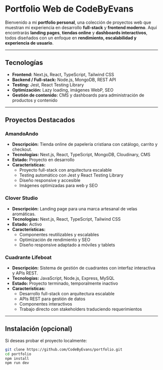 # Portfolio Web de CodeByEvans

Bienvenido a mi **portfolio personal**, una colección de proyectos web que muestran mi experiencia en desarrollo **full-stack** y **frontend moderno**. Aquí encontrarás **landing pages**, **tiendas online** y **dashboards interactivos**, todos diseñados con un enfoque en **rendimiento, escalabilidad y experiencia de usuario**.

---

## Tecnologías

- **Frontend:** Next.js, React, TypeScript, Tailwind CSS
- **Backend / Full-stack:** Node.js, MongoDB, REST API
- **Testing:** Jest, React Testing Library
- **Optimización:** Lazy loading, imágenes WebP, SEO
- **Gestión de contenido:** CMS y dashboards para administración de productos y contenido

---

## Proyectos Destacados

### AmandoAndo

- **Descripción:** Tienda online de papelería cristiana con catálogo, carrito y checkout.
- **Tecnologías:** Next.js, React, TypeScript, MongoDB, Cloudinary, CMS
- **Estado:** Proyecto en desarrollo
- **Características:**
  - Proyecto full-stack con arquitectura escalable
  - Testing automático con Jest y React Testing Library
  - Diseño responsive y accesible
  - Imágenes optimizadas para web y SEO

### Clover Studio

- **Descripción:** Landing page para una marca artesanal de velas aromáticas.
- **Tecnologías:** Next.js, React, TypeScript, Tailwind CSS
- **Estado:** Activo
- **Características:**
  - Componentes reutilizables y escalables
  - Optimización de rendimiento y SEO
  - Diseño responsive adaptado a móviles y tablets

### Cuadrante Lifeboat

- **Descripción:** Sistema de gestión de cuadrantes con interfaz interactiva y APIs REST.
- **Tecnologías:** JavaScript, Node.js, Express, MySQL
- **Estado:** Proyecto terminado, temporalmente inactivo
- **Características:**
  - Desarrollo full-stack con arquitectura escalable
  - APIs REST para gestión de datos
  - Componentes interactivos
  - Trabajo directo con stakeholders traduciendo requerimientos

---

## Instalación (opcional)

Si deseas probar el proyecto localmente:

```bash
git clone https://github.com/CodeByEvans/portfolio.git
cd portfolio
npm install
npm run dev
```

